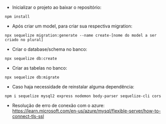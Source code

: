 - Inicializar o projeto ao baixar o repositório:
```
npm install
```

- Após criar um model, para criar sua respectiva migration:
```
npx sequelize migration:generate --name create-[nome do model a ser criado no plural]
```

- Criar o database/schema no banco:
```
npx sequelize db:create
```

- Criar as tabelas no banco:
```
npx sequelize db:migrate
```

- Caso haja necessidade de reinstalar alguma dependência:
```
npm i sequelize mysql2 express nodemon body-parser sequelize-cli cors
```

- Resolução de erro de conexão com o azure:
https://learn.microsoft.com/en-us/azure/mysql/flexible-server/how-to-connect-tls-ssl